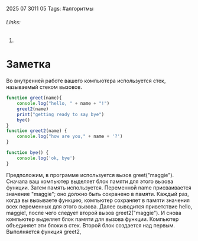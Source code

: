 2025 07 3011 05
Tags: #алгоритмы 
###### Links: 
1) 
# Заметка
Во внутренней работе вашего компьютера используется стек, называемый стеком вызовов.
```js
function greet(name){
	console.log("hello, " + name + "!")
	greet2(name)
	print("getting ready to say bye")
	bye()
}
function greet2(name) {
	console.log("how are you," + name + '?')
}

function bye() {
	console.log('ok, bye')
}
```
Предположим, в программе используется вызов greet("maggie"). Сначала ваш компьютер выделяет блок памяти для этого вызова функции. Затем память используется. Переменной name присваивается значение "maggie"; оно должно быть сохранено в памяти. Каждый раз, когда вы вызываете функцию, компьютер сохраняет в памяти значения всех переменных для этого вызова. Далее выводится приветствие hello, maggie!, после чего следует второй вызов greet2("maggie"). И снова компьютер выделяет блок памяти для вызова функции. 
Компьютер объединяет эти блоки в стек. Второй блок создается над первым. Выполняется функция greet2, 
